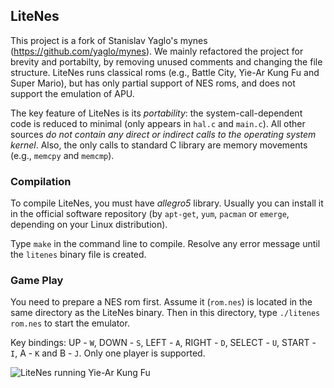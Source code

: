 ## LiteNes

This project is a fork of Stanislav Yaglo's mynes (https://github.com/yaglo/mynes).
We mainly refactored the project for brevity and portabilty,
by removing unused comments and changing the file structure.
LiteNes runs classical roms (e.g., Battle City, Yie-Ar Kung Fu and Super Mario),
but has only partial support of NES roms, and does not support the emulation of APU.

The key feature of LiteNes is its *portability*:
the system-call-dependent code is reduced to minimal
(only appears in `hal.c` and `main.c`).
All other sources *do not contain any direct or indirect calls to the operating system kernel*.
Also, the only calls to standard C library are memory movements (e.g., `memcpy` and `memcmp`).

### Compilation
To compile LiteNes, you must have *allegro5* library.
Usually you can install it in the official software repository
(by `apt-get`, `yum`, `pacman` or `emerge`, depending on your Linux distribution).

Type `make` in the command line to compile. Resolve any error message until
the `litenes` binary file is created.

### Game Play
You need to prepare a NES rom first.
Assume it (`rom.nes`) is located in the same directory as the LiteNes binary.
Then in this directory, type `./litenes rom.nes` to start the emulator.

Key bindings: UP - `W`, DOWN - `S`, LEFT - `A`, RIGHT - `D`, SELECT - `U`,
START - `I`, A - `K` and B - `J`. Only one player is supported.

![LiteNes running Yie-Ar Kung Fu](https://raw.github.com/NJUOS/litenes/kungfu.png)
